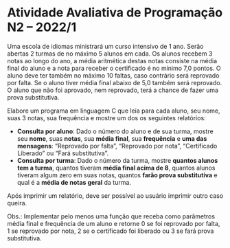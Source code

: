 # Atividade Avaliativa de Programação N2 – 2022/1

Uma escola de idiomas ministrará um curso intensivo de 1 ano. Serão abertas 2 turmas de no
máximo 5 alunos em cada. Os alunos recebem 3 notas ao longo do ano, a média aritmética destas
notas consiste na média final do aluno e a nota para receber o certificado é no mínimo 7,0
pontos. O aluno deve ter também no máximo 10 faltas, caso contrário será reprovado por falta.
Se o aluno tiver média final abaixo de 5,0 também será reprovado. O aluno que não foi aprovado,
nem reprovado, terá a chance de fazer uma prova substitutiva.

Elabore um programa em linguagem C que leia para cada aluno, seu nome, suas 3 notas, sua
frequência e mostre um dos os seguintes relatórios:

- **Consulta por aluno**:
Dado o número do aluno e de sua turma, mostre seu **nome**, suas **notas**, sua **média final**,
sua **frequência** e **uma das mensagens**: “Reprovado por falta”, “Reprovado por nota”,
“Certificado Liberado” ou “Fará substitutiva”.
- **Consulta por turma**:
Dado o número da turma, mostre **quantos alunos tem a turma**,
quantos tiveram **média final acima de 8**, quantos alunos tiveram algum zero em suas notas,
quantos **farão prova substitutiva** e qual é a **média de notas geral** da turma.

Após imprimir um relatório, deve ser possível ao usuário imprimir outro caso queira.

Obs.: Implementar pelo menos uma função que receba como parâmetros média final e frequência de
um aluno e retorne 0 se foi reprovado por falta, 1 se reprovado por nota, 2 se o certificado foi
liberado ou 3 se fará prova substitutiva.

